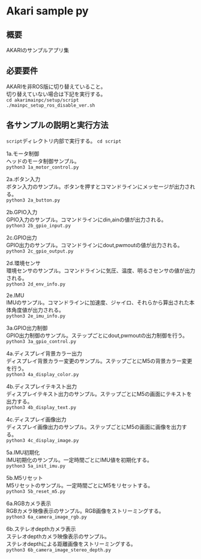 # Akari sample py

## 概要
AKARIのサンプルアプリ集

## 必要要件
AKARIを非ROS版に切り替えていること。  
切り替えていない場合は下記を実行する。  
`cd akarimainpc/setup/script`  
`./mainpc_setup_ros_disable_ver.sh`  

## 各サンプルの説明と実行方法
`script`ディレクトリ内部で実行する。
`cd script`

1a.モータ制御  
ヘッドのモータ制御サンプル。  
`python3 1a_motor_control.py`  

2a.ボタン入力  
ボタン入力のサンプル。ボタンを押すとコマンドラインにメッセージが出力される。  
`python3 2a_button.py`  

2b.GPIO入力  
GPIO入力のサンプル。コマンドラインにdin,ainの値が出力される。  
`python3 2b_gpio_input.py`  

2c.GPIO出力  
GPIO出力のサンプル。コマンドラインにdout,pwmoutの値が出力される。  
`python3 2c_gpio_output.py`  

2d.環境センサ  
環境センサのサンプル。コマンドラインに気圧、温度、明るさセンサの値が出力される。  
`python3 2d_env_info.py`  

2e.IMU  
IMUのサンプル。コマンドラインに加速度、ジャイロ、それらから算出された本体角度値が出力される。  
`python3 2e_imu_info.py`  

3a.GPIO出力制御  
GPIO出力制御のサンプル。ステップごとにdout,pwmoutの出力制御を行う。  
`python3 3a_gpio_control.py`  

4a.ディスプレイ背景カラー出力  
ディスプレイ背景カラー変更のサンプル。ステップごとにM5の背景カラー変更を行う。  
`python3 4a_display_color.py`  

4b.ディスプレイテキスト出力  
ディスプレイテキスト出力のサンプル。ステップごとにM5の画面にテキストを出力する。  
`python3 4b_display_text.py`  

4c.ディスプレイ画像出力  
ディスプレイ画像出力のサンプル。ステップごとにM5の画面に画像を出力する。  
`python3 4c_display_image.py`  

5a.IMU初期化  
IMU初期化のサンプル。一定時間ごとにIMU値を初期化する。  
`python3 5a_init_imu.py`  

5b.M5リセット  
M5リセットのサンプル。一定時間ごとにM5をリセットする。  
`python3 5b_reset_m5.py`  

6a.RGBカメラ表示  
RGBカメラ映像表示のサンプル。RGB画像をストリーミングする。  
`python3 6a_camera_image_rgb.py`  

6b.ステレオdepthカメラ表示  
ステレオdepthカメラ映像表示のサンプル。  
ステレオdepthによる距離画像をストリーミングする。  
`python3 6b_camera_image_stereo_depth.py`  
